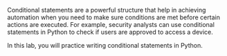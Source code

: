 Conditional statements are a powerful structure that help in achieving automation when you need to make sure conditions are met before certain actions are executed. For example, security analysts can use conditional statements in Python to check if users are approved to access a device.

In this lab, you will practice writing conditional statements in Python.
